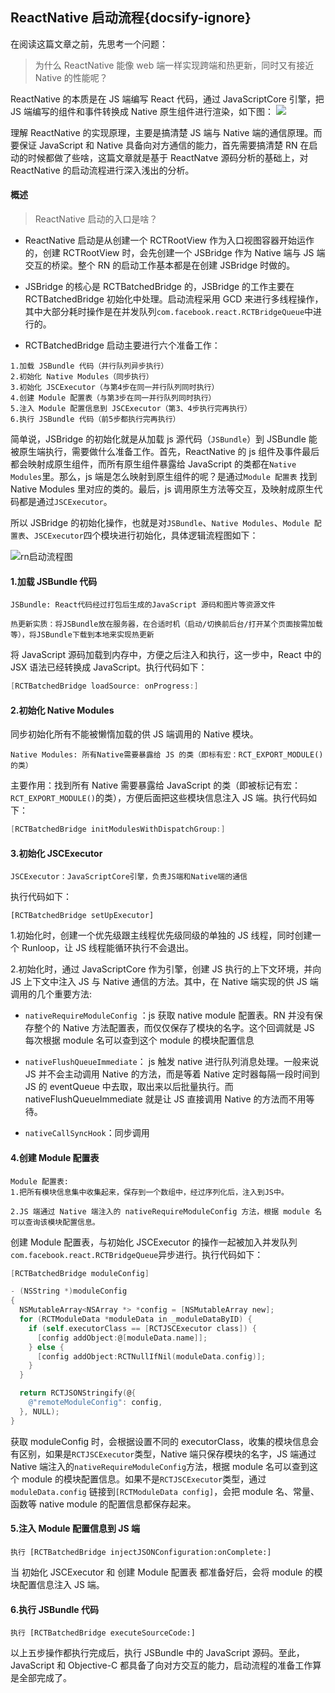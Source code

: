 ## ReactNative 启动流程{docsify-ignore}

在阅读这篇文章之前，先思考一个问题：

> 为什么 ReactNative 能像 web 端一样实现跨端和热更新，同时又有接近 Native 的性能呢？

ReactNative 的本质是在 JS 端编写 React 代码，通过 JavaScriptCore 引擎，把 JS 端编写的组件和事件转换成 Native 原生组件进行渲染，如下图：
![](https://user-gold-cdn.xitu.io/2020/6/9/1729870537dfa743?w=2268&h=786&f=png&s=314069)

理解 ReactNative 的实现原理，主要是搞清楚 JS 端与 Native 端的通信原理。而要保证 JavaScript 和 Native 具备向对方通信的能力，首先需要搞清楚 RN 在启动的时候都做了些啥，这篇文章就是基于 ReactNatve 源码分析的基础上，对 ReactNative 的启动流程进行深入浅出的分析。

#### 概述

> ReactNative 启动的入口是啥？

- ReactNative 启动是从创建一个 RCTRootView 作为入口视图容器开始运作的，创建 RCTRootView 时，会先创建一个 JSBridge 作为 Native 端与 JS 端交互的桥梁。整个 RN 的启动工作基本都是在创建 JSBridge 时做的。

- JSBridge 的核心是 RCTBatchedBridge 的，JSBridge 的工作主要在 RCTBatchedBridge 初始化中处理。启动流程采用 GCD 来进行多线程操作，其中大部分耗时操作是在并发队列`com.facebook.react.RCTBridgeQueue`中进行的。

- RCTBatchedBridge 启动主要进行六个准备工作：

```
1.加载 JSBundle 代码（并行队列异步执行）
2.初始化 Native Modules（同步执行）
3.初始化 JSCExecutor（与第4步在同一并行队列同时执行）
4.创建 Module 配置表（与第3步在同一并行队列同时执行）
5.注入 Module 配置信息到 JSCExecutor（第3、4步执行完再执行）
6.执行 JSBundle 代码（前5步都执行完再执行）
```

简单说，JSBridge 的初始化就是从加载 js 源代码（`JSBundle`）到 JSBundle 能被原生端执行，需要做什么准备工作。首先，ReactNative 的 js 组件及事件最后都会映射成原生组件，而所有原生组件暴露给 JavaScript 的类都在`Native Modules`里。那么，js 端是怎么映射到原生组件的呢？是通过`Module 配置表` 找到 Native Modules 里对应的类的。最后，js 调用原生方法等交互，及映射成原生代码都是通过`JSCExecutor`。

所以 JSBridge 的初始化操作，也就是对`JSBundle`、`Native Modules`、`Module 配置表`、`JSCExecutor`四个模块进行初始化，具体逻辑流程图如下：

![rn启动流程图](https://user-gold-cdn.xitu.io/2020/6/9/1729861cc5fc6df7?w=400&h=411&f=png&s=32741)

#### 1.加载 JSBundle 代码

```
JSBundle: React代码经过打包后生成的JavaScript 源码和图片等资源文件

热更新实质：将JSBundle放在服务器，在合适时机（启动/切换前后台/打开某个页面按需加载等），将JSBundle下载到本地来实现热更新
```

将 JavaScript 源码加载到内存中，方便之后注入和执行，这一步中，React 中的 JSX 语法已经转换成 JavaScript。执行代码如下：

```Objective-C
[RCTBatchedBridge loadSource: onProgress:]
```

#### 2.初始化 Native Modules

同步初始化所有不能被懒惰加载的供 JS 端调用的 Native 模块。

```
Native Modules: 所有Native需要暴露给 JS 的类（即标有宏：RCT_EXPORT_MODULE()的类）
```

主要作用：找到所有 Native 需要暴露给 JavaScript 的类（即被标记有宏：`RCT_EXPORT_MODULE()`的类），方便后面把这些模块信息注入 JS 端。执行代码如下：

```Objective-C
[RCTBatchedBridge initModulesWithDispatchGroup:]
```

#### 3.初始化 JSCExecutor

```
JSCExecutor：JavaScriptCore引擎，负责JS端和Native端的通信
```

执行代码如下：

```
[RCTBatchedBridge setUpExecutor]
```

1.初始化时，创建一个优先级跟主线程优先级同级的单独的 JS 线程，同时创建一个 Runloop，让 JS 线程能循环执行不会退出。

2.初始化时，通过 JavaScriptCore 作为引擎，创建 JS 执行的上下文环境，并向 JS 上下文中注入 JS 与 Native 通信的方法。其中，在 Native 端实现的供 JS 端调用的几个重要方法:

- `nativeRequireModuleConfig` ：js 获取 native module 配置表。RN 并没有保存整个的 Native 方法配置表，而仅仅保存了模块的名字。这个回调就是 JS 每次根据 module 名可以查到这个 module 的模块配置信息

- `nativeFlushQueueImmediate`： js 触发 native 进行队列消息处理。一般来说 JS 并不会主动调用 Native 的方法，而是等着 Native 定时器每隔一段时间到 JS 的 eventQueue 中去取，取出来以后批量执行。而 nativeFlushQueueImmediate 就是让 JS 直接调用 Native 的方法而不用等待。

- `nativeCallSyncHook`：同步调用

#### 4.创建 Module 配置表

```
Module 配置表:
1.把所有模块信息集中收集起来，保存到一个数组中，经过序列化后，注入到JS中。

2.JS 端通过 Native 端注入的 nativeRequireModuleConfig 方法，根据 module 名可以查询该模块配置信息。
```

创建 Module 配置表，与初始化 JSCExecutor 的操作一起被加入并发队列`com.facebook.react.RCTBridgeQueue`异步进行。执行代码如下：

```Objective-C
[RCTBatchedBridge moduleConfig]
```

```Objective-C
- (NSString *)moduleConfig
{
  NSMutableArray<NSArray *> *config = [NSMutableArray new];
  for (RCTModuleData *moduleData in _moduleDataByID) {
    if (self.executorClass == [RCTJSCExecutor class]) {
      [config addObject:@[moduleData.name]];
    } else {
      [config addObject:RCTNullIfNil(moduleData.config)];
    }
  }

  return RCTJSONStringify(@{
    @"remoteModuleConfig": config,
  }, NULL);
}
```

获取 moduleConfig 时，会根据设置不同的 executorClass，收集的模块信息会有区别，如果是`RCTJSCExecutor`类型，Native 端只保存模块的名字，JS 端通过 Native 端注入的`nativeRequireModuleConfig`方法，根据 module 名可以查到这个 module 的模块配置信息。如果不是`RCTJSCExecutor`类型，通过`moduleData.config` 链接到`[RCTModuleData config]`，会把 module 名、常量、函数等 native module 的配置信息都保存起来。

#### 5.注入 Module 配置信息到 JS 端

```
执行 [RCTBatchedBridge injectJSONConfiguration:onComplete:]
```

当 初始化 JSCExecutor 和 创建 Module 配置表 都准备好后，会将 module 的模块配置信息注入 JS 端。

#### 6.执行 JSBundle 代码

```
执行 [RCTBatchedBridge executeSourceCode:]
```

以上五步操作都执行完成后，执行 JSBundle 中的 JavaScript 源码。至此，JavaScript 和 Objective-C 都具备了向对方交互的能力，启动流程的准备工作算是全部完成了。
